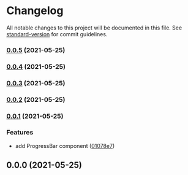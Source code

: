 # Changelog

All notable changes to this project will be documented in this file. See [standard-version](https://github.com/conventional-changelog/standard-version) for commit guidelines.

### [0.0.5](https://github.com/growthops-digital/ext-nextjs/compare/v0.0.4...v0.0.5) (2021-05-25)

### [0.0.4](https://github.com/growthops-digital/lib-nextjs/compare/v0.0.3...v0.0.4) (2021-05-25)

### [0.0.3](https://github.com/growthops-digital/lib-nextjs/compare/v0.0.2...v0.0.3) (2021-05-25)

### [0.0.2](https://github.com/growthops-digital/lib-nextjs/compare/v0.0.1...v0.0.2) (2021-05-25)

### [0.0.1](https://github.com/growthops-digital/lib-nextjs/compare/v0.0.0...v0.0.1) (2021-05-25)


### Features

* add ProgressBar component ([01078e7](https://github.com/growthops-digital/lib-nextjs/commit/01078e7fb8abc4a550ec221053562ee2bdf1d768))

## 0.0.0 (2021-05-25)
